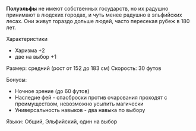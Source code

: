 **Полуэльфы** не имеют собственных государств, но их радушно принимают в людских городах, и чуть менее радушно в эльфийских лесах. Они живут гораздо дольше людей, часто пересекая рубеж в 180 лет.

Характеристики
- Харизма +2
- две на выбор +1

Размер: средний (рост от 152 до 183 см)
Скорость: 30 футов

Бонусы:
- Ночное зрение (до 60 футов)
- Наследие фей - спасброски против очарования проходят с преимуществом, невозможно усыпить магически
- Универсальность навыков - два навыка по выбору

Языки: Общий, Эльфийский, один на выбор